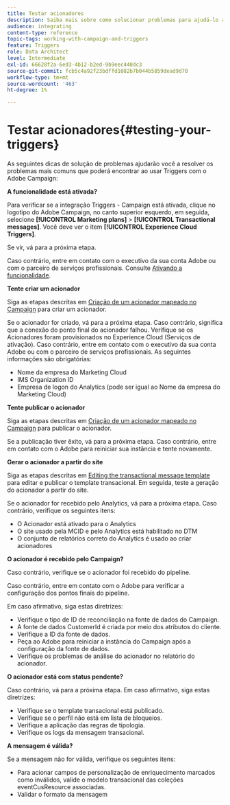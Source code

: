 ```yaml
---
title: Testar acionadores
description: Saiba mais sobre como solucionar problemas para ajudá-lo a resolver os problemas mais comuns que você pode encontrar ao usar Triggers com o Adobe Campaign.
audience: integrating
content-type: reference
topic-tags: working-with-campaign-and-triggers
feature: Triggers
role: Data Architect
level: Intermediate
exl-id: 66628f2a-6ed3-4b12-b2ed-9b9eec440dc3
source-git-commit: fcb5c4a92f23bdffd1082b7b044b5859dead9d70
workflow-type: tm+mt
source-wordcount: '463'
ht-degree: 1%

---
```


# Testar acionadores{#testing-your-triggers}

As seguintes dicas de solução de problemas ajudarão você a resolver os problemas mais comuns que poderá encontrar ao usar Triggers com o Adobe Campaign:

**A funcionalidade está ativada?**

Para verificar se a integração Triggers - Campaign está ativada, clique no logotipo do Adobe Campaign, no canto superior esquerdo, em seguida, selecione **[!UICONTROL Marketing plans]** > **[!UICONTROL Transactional messages]**. Você deve ver o item **[!UICONTROL Experience Cloud Triggers]**.

Se vir, vá para a próxima etapa.

Caso contrário, entre em contato com o executivo da sua conta Adobe ou com o parceiro de serviços profissionais. Consulte [Ativando a funcionalidade](../../integrating/using/configuring-triggers-in-experience-cloud.md#activating-the-functionality).

**Tente criar um acionador**

Siga as etapas descritas em [Criação de um acionador mapeado no Campaign](../../integrating/using/using-triggers-in-campaign.md#creating-a-mapped-trigger-in-campaign) para criar um acionador.

Se o acionador for criado, vá para a próxima etapa. Caso contrário, significa que a conexão do ponto final do acionador falhou. Verifique se os Acionadores foram provisionados no Experience Cloud (Serviços de ativação). Caso contrário, entre em contato com o executivo da sua conta Adobe ou com o parceiro de serviços profissionais. As seguintes informações são obrigatórias:

* Nome da empresa do Marketing Cloud
* IMS Organization ID
* Empresa de logon do Analytics (pode ser igual ao Nome da empresa do Marketing Cloud)

**Tente publicar o acionador**

Siga as etapas descritas em [Criação de um acionador mapeado no Campaign](../../integrating/using/using-triggers-in-campaign.md#creating-a-mapped-trigger-in-campaign) para publicar o acionador.

Se a publicação tiver êxito, vá para a próxima etapa. Caso contrário, entre em contato com o Adobe para reiniciar sua instância e tente novamente.

**Gerar o acionador a partir do site**

Siga as etapas descritas em [Editing the transactional message template](../../integrating/using/using-triggers-in-campaign.md#editing-the-transactional-message-template) para editar e publicar o template transacional. Em seguida, teste a geração do acionador a partir do site.

Se o acionador for recebido pelo Analytics, vá para a próxima etapa. Caso contrário, verifique os seguintes itens:

* O Acionador está ativado para o Analytics
* O site usado pela MCID e pelo Analytics está habilitado no DTM
* O conjunto de relatórios correto do Analytics é usado ao criar acionadores

**O acionador é recebido pelo Campaign?**

Caso contrário, verifique se o acionador foi recebido do pipeline.

Caso contrário, entre em contato com o Adobe para verificar a configuração dos pontos finais do pipeline.

Em caso afirmativo, siga estas diretrizes:

* Verifique o tipo de ID de reconciliação na fonte de dados do Campaign.
* A fonte de dados CustomerId é criada por meio dos atributos do cliente.
* Verifique a ID da fonte de dados.
* Peça ao Adobe para reiniciar a instância do Campaign após a configuração da fonte de dados.
* Verifique os problemas de análise do acionador no relatório do acionador.

**O acionador está com status pendente?**

Caso contrário, vá para a próxima etapa. Em caso afirmativo, siga estas diretrizes:

* Verifique se o template transacional está publicado.
* Verifique se o perfil não está em lista de bloqueios.
* Verifique a aplicação das regras de tipologia.
* Verifique os logs da mensagem transacional.

**A mensagem é válida?**

Se a mensagem não for válida, verifique os seguintes itens:

* Para acionar campos de personalização de enriquecimento marcados como inválidos, valide o modelo transacional das coleções eventCusResource associadas.
* Validar o formato da mensagem
